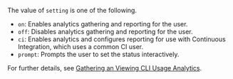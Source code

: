 The value of `setting` is one of the following.

- `on`: Enables analytics gathering and reporting for the user.
- `off`: Disables analytics gathering and reporting for the user.
- `ci`: Enables analytics and configures reporting for use with Continuous Integration,
  which uses a common CI user.
- `prompt`: Prompts the user to set the status interactively.

For further details, see [Gathering an Viewing CLI Usage Analytics](cli/usage-analytics-gathering).
